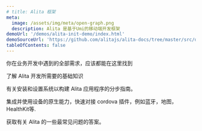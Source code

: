 ```yaml
---
# title: Alita 框架
meta:
  image: /assets/img/meta/open-graph.png
  description: Alita 是基于Umi的移动端开发框架
demoUrl: '/demos/alita-init-demo/index.html'
demoSourceUrl: 'https://github.com/alitajs/alita-docs/tree/master/src/demos/alita-init-demo/index.html'
tableOfContents: false
---
```


<docs-cards>
  <docs-card header="业务组件" href="/components/alita-layout" img="/assets/icons/feature-guide-components-icon.png" >
    <p>你在业务开发中遇到的全部需求，应该都能在这里找到</p>
  </docs-card>
  <docs-card header="简介" href="/intro" icon="/assets/icons/guide-introduction-icon.png">
    <p>了解 Alita 开发所需要的基础知识</p>
  </docs-card>
  <docs-card header="安装" href="/installation/cli" icon="/assets/icons/guide-installation-icon.png">
    <p>有关安装和设置系统以构建 Alita 应用程序的分步指南。</p>
  </docs-card>
  <docs-card header="原生能力" href="/native" icon="/assets/icons/guide-nativeapis-icon.png">
    <p>集成并使用设备的原生能力，快速对接 cordova 插件，例如蓝牙，地图，HealthKit等.</p>
  </docs-card>
  <docs-card header="常见问题1" href="/faq/glossary" icon="/assets/icons/guide-faq-icon.png">
    <p>获取有关 Alita 的一些最常见问题的答案。</p>
  </docs-card>
</docs-cards>
